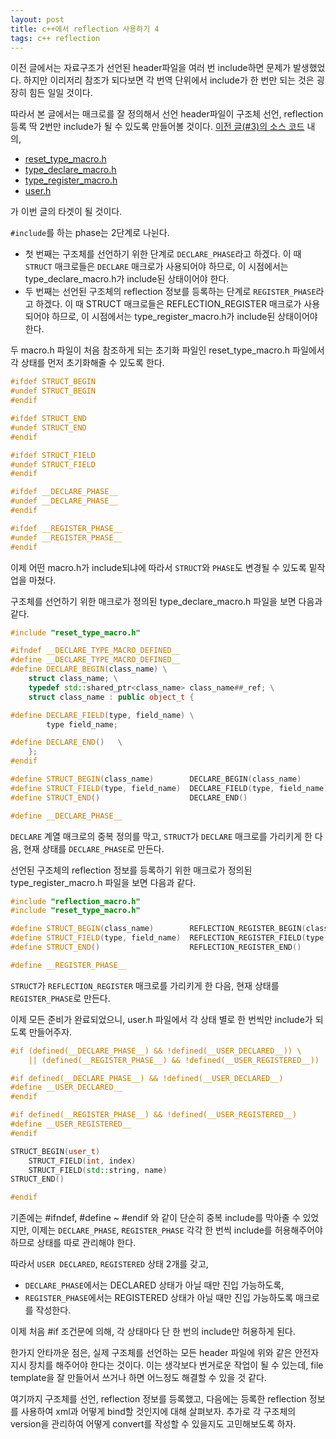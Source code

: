 ```yaml
---
layout: post
title: c++에서 reflection 사용하기 4
tags: c++ reflection
---
```


이전 글에서는 자료구조가 선언된 header파일을 여러 번 include하면 문제가 발생했었다. 하지만 이리저리 참조가 되다보면 각 번역 단위에서 include가 한 번만 되는 것은 굉장히 힘든 일일 것이다.

따라서 본 글에서는 매크로를 잘 정의해서 선언 header파일이 구조체 선언, reflection 등록 딱 2번만 include가 될 수 있도록 만들어볼 것이다. [이전 글(#3)의 소스 코드](https://github.com/lacti/FieldInfo/tree/v0.3) 내의,

* [reset_type_macro.h](https://github.com/lacti/FieldInfo/blob/v0.3/reset_type_macro.h)
* [type_declare_macro.h](https://github.com/lacti/FieldInfo/blob/v0.3/type_declare_macro.h)
* [type_register_macro.h](https://github.com/lacti/FieldInfo/blob/v0.3/type_register_macro.h)
* [user.h](https://github.com/lacti/FieldInfo/blob/v0.3/user.h)

가 이번 글의 타겟이 될 것이다.


`#include`를 하는 phase는 2단계로 나뉜다.

* 첫 번째는 구조체를 선언하기 위한 단계로 `DECLARE_PHASE`라고 하겠다. 이 때 `STRUCT` 매크로들은 `DECLARE` 매크로가 사용되어야 하므로, 이 시점에서는 type_declare_macro.h가 include된 상태이어야 한다.
* 두 번째는 선언된 구조체의 reflection 정보를 등록하는 단계로 `REGISTER_PHASE`라고 하겠다. 이 때 STRUCT 매크로들은 REFLECTION_REGISTER 매크로가 사용되어야 하므로, 이 시점에서는 type_register_macro.h가 include된 상태이어야 한다.

두 macro.h 파일이 처음 참조하게 되는 초기화 파일인 reset_type_macro.h 파일에서 각 상태를 먼저 초기화해줄 수 있도록 한다.

```cpp
#ifdef STRUCT_BEGIN
#undef STRUCT_BEGIN
#endif

#ifdef STRUCT_END
#undef STRUCT_END
#endif

#ifdef STRUCT_FIELD
#undef STRUCT_FIELD
#endif

#ifdef __DECLARE_PHASE__
#undef __DECLARE_PHASE__
#endif

#ifdef __REGISTER_PHASE__
#undef __REGISTER_PHASE__
#endif
```

이제 어떤 macro.h가 include되냐에 따라서 `STRUCT`와 `PHASE`도 변경될 수 있도록 밑작업을 마쳤다.


구조체를 선언하기 위한 매크로가 정의된 type_declare_macro.h 파일을 보면 다음과 같다.

```cpp
#include "reset_type_macro.h"

#ifndef __DECLARE_TYPE_MACRO_DEFINED__
#define __DECLARE_TYPE_MACRO_DEFINED__
#define DECLARE_BEGIN(class_name) \
    struct class_name; \
    typedef std::shared_ptr<class_name> class_name##_ref; \
    struct class_name : public object_t {

#define DECLARE_FIELD(type, field_name) \
        type field_name;

#define DECLARE_END()   \
    };
#endif

#define STRUCT_BEGIN(class_name)        DECLARE_BEGIN(class_name)
#define STRUCT_FIELD(type, field_name)  DECLARE_FIELD(type, field_name)
#define STRUCT_END()                    DECLARE_END()

#define __DECLARE_PHASE__
```

`DECLARE` 계열 매크로의 중복 정의를 막고, `STRUCT`가 `DECLARE` 매크로를 가리키게 한 다음,
현재 상태를 `DECLARE_PHASE`로 만든다.

선언된 구조체의 reflection 정보를 등록하기 위한 매크로가 정의된 type_register_macro.h 파일을 보면 다음과 같다.

```cpp
#include "reflection_macro.h"
#include "reset_type_macro.h"

#define STRUCT_BEGIN(class_name)        REFLECTION_REGISTER_BEGIN(class_name)
#define STRUCT_FIELD(type, field_name)  REFLECTION_REGISTER_FIELD(type, field_name)
#define STRUCT_END()                    REFLECTION_REGISTER_END()

#define __REGISTER_PHASE__
```

`STRUCT`가 `REFLECTION_REGISTER` 매크로를 가리키게 한 다음, 현재 상태를 `REGISTER_PHASE`로 만든다.


이제 모든 준비가 완료되었으니, user.h 파일에서 각 상태 별로 한 번씩만 include가 되도록 만들어주자.

```cpp
#if (defined(__DECLARE_PHASE__) && !defined(__USER_DECLARED__)) \
    || (defined(__REGISTER_PHASE__) && !defined(__USER_REGISTERED__))

#if defined(__DECLARE_PHASE__) && !defined(__USER_DECLARED__)
#define __USER_DECLARED__
#endif

#if defined(__REGISTER_PHASE__) && !defined(__USER_REGISTERED__)
#define __USER_REGISTERED__
#endif

STRUCT_BEGIN(user_t)
    STRUCT_FIELD(int, index)
    STRUCT_FIELD(std::string, name)
STRUCT_END()

#endif
```

기존에는 #ifndef, #define ~ #endif 와 같이 단순히 중복 include를 막아줄 수 있었지만, 이제는 `DECLARE_PHASE`, `REGISTER_PHASE` 각각 한 번씩 include를 허용해주어야 하므로 상태를 따로 관리해야 한다.

따라서 `USER DECLARED`, `REGISTERED` 상태 2개를 갖고,

* `DECLARE_PHASE`에서는 DECLARED 상태가 아닐 때만 진입 가능하도록,
* `REGISTER_PHASE`에서는 REGISTERED 상태가 아닐 때만 진입 가능하도록 매크로를 작성한다.

이제 처음 #if 조건문에 의해, 각 상태마다 단 한 번의 include만 허용하게 된다.

한가지 안타까운 점은, 실제 구조체를 선언하는 모든 header 파일에 위와 같은 안전자 지시 장치를 해주어야 한다는 것이다. 이는 생각보다 번거로운 작업이 될 수 있는데, file template을 잘 만들어서 쓰거나 하면 어느정도 해결할 수 있을 것 같다.


여기까지 구조체를 선언, reflection 정보를 등록했고, 다음에는 등록한 reflection 정보를 사용하여 xml과 어떻게 bind할 것인지에 대해 살펴보자. 추가로 각 구조체의 version을 관리하여 어떻게 convert를 작성할 수 있을지도 고민해보도록 하자.